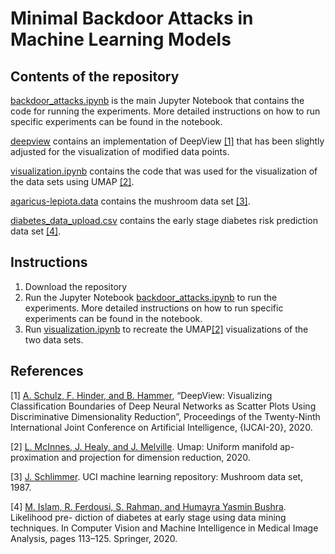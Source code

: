 # Minimal Backdoor Attacks in Machine Learning Models
## Contents of the repository
[backdoor_attacks.ipynb](backdoor_attacks.ipynb) is the main Jupyter Notebook that contains the code for running the experiments. 
More detailed instructions on how to run specific experiments can be found in the notebook.

[deepview](deepview) contains an implementation of DeepView [[1]](#1) that has been slightly adjusted for the visualization of modified data points.

[visualization.ipynb](visualization.ipynb) contains the code that was used for the visualization of the data sets using UMAP [[2]](#2).

[agaricus-lepiota.data](agaricus-lepiota.data) contains the mushroom data set [[3]](#3).

[diabetes_data_upload.csv](diabetes_data_upload.csv) contains the early stage diabetes risk prediction data set [[4]](#4).

## Instructions
1. Download the repository
2. Run the Jupyter Notebook [backdoor_attacks.ipynb](backdoor_attacks.ipynb) to run the experiments. More detailed instructions on how to run specific experiments    can be found in the notebook.
3. Run [visualization.ipynb](visualization.ipynb) to recreate the UMAP[[2]](#2) visualizations of the two data sets.

## References
<a id="1">[1]</a> 
[A. Schulz, F. Hinder, and B. Hammer](https://www.ijcai.org/Proceedings/2020/319), “DeepView: Visualizing Classification Boundaries of Deep Neural Networks as Scatter Plots Using Discriminative Dimensionality Reduction”, Proceedings of the Twenty-Ninth International Joint Conference on Artificial Intelligence, {IJCAI-20}, 2020.

<a id="2">[2]</a>
[L. McInnes, J. Healy, and J. Melville](https://umap-learn.readthedocs.io/en/latest/). Umap: Uniform manifold ap-
proximation and projection for dimension reduction, 2020.

<a id="3">[3]</a>
[J. Schlimmer](http://archive.ics.uci.edu/ml/datasets/Mushroom?ref=datanews.io). UCI machine learning repository: Mushroom data set, 1987.

<a id="4">[4]</a>
[M. Islam, R. Ferdousi, S. Rahman, and Humayra Yasmin Bushra](https://archive.ics.uci.edu/ml/datasets/Early+stage+diabetes+risk+prediction+dataset.). Likelihood pre-
diction of diabetes at early stage using data mining techniques. In Computer Vision
and Machine Intelligence in Medical Image Analysis, pages 113–125. Springer,
2020.
